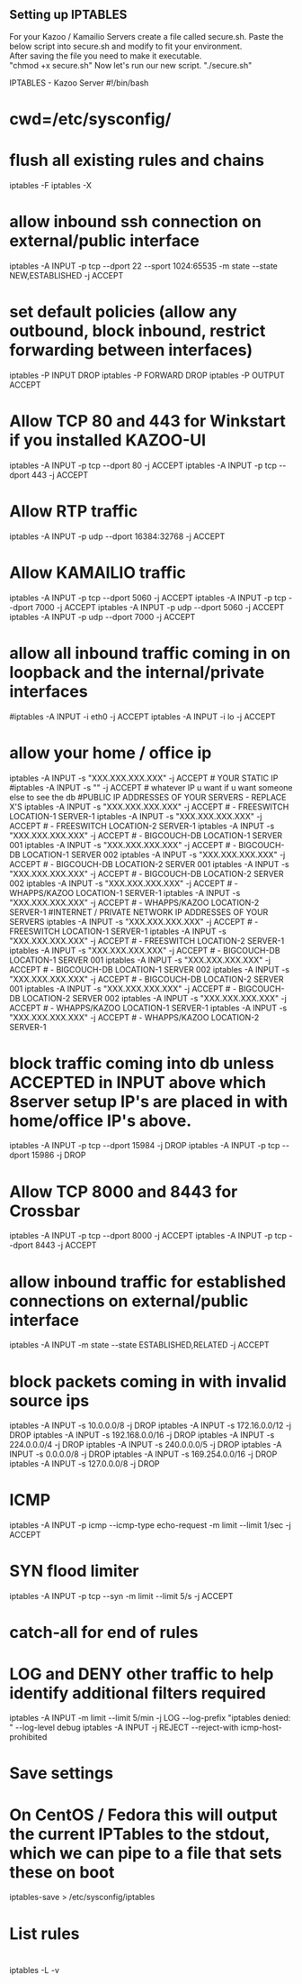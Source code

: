 ## Setting up IPTABLES



For your Kazoo / Kamailio Servers create a file called secure.sh. Paste the below script into secure.sh and modify to fit your environment.  
After saving the file you need to make it executable.  
"chmod +x secure.sh"
Now let's run our new script. 
"./secure.sh"

IPTABLES - Kazoo Server
#!/bin/bash
# cwd=/etc/sysconfig/
#
# flush all existing rules and chains
iptables -F
iptables -X
# allow inbound ssh connection on external/public interface
iptables -A INPUT -p tcp --dport 22 --sport 1024:65535 -m state --state NEW,ESTABLISHED -j ACCEPT
# set default policies (allow any outbound, block inbound, restrict forwarding between interfaces)
iptables -P INPUT DROP
iptables -P FORWARD DROP
iptables -P OUTPUT ACCEPT
# Allow TCP 80 and 443 for Winkstart if you installed KAZOO-UI
iptables -A INPUT -p tcp --dport 80 -j ACCEPT
iptables -A INPUT -p tcp --dport 443 -j ACCEPT
# Allow RTP traffic
iptables -A INPUT -p udp --dport 16384:32768 -j ACCEPT
# Allow KAMAILIO traffic
iptables -A INPUT -p tcp --dport 5060 -j ACCEPT
iptables -A INPUT -p tcp --dport 7000 -j ACCEPT
iptables -A INPUT -p udp --dport 5060 -j ACCEPT
iptables -A INPUT -p udp --dport 7000 -j ACCEPT
# allow all inbound traffic coming in on loopback and the internal/private interfaces
#iptables -A INPUT -i eth0 -j ACCEPT
iptables -A INPUT -i lo -j ACCEPT
# allow your home / office ip
iptables -A INPUT -s "XXX.XXX.XXX.XXX" -j ACCEPT # YOUR STATIC IP
#iptables -A INPUT -s "" -j ACCEPT #  whatever IP u want if u want someone else to see the db
#PUBLIC IP ADDRESSES OF YOUR SERVERS - REPLACE X'S
iptables -A INPUT -s "XXX.XXX.XXX.XXX" -j ACCEPT # - FREESWITCH LOCATION-1 SERVER-1
iptables -A INPUT -s "XXX.XXX.XXX.XXX" -j ACCEPT # - FREESWITCH LOCATION-2 SERVER-1
iptables -A INPUT -s "XXX.XXX.XXX.XXX" -j ACCEPT # - BIGCOUCH-DB  LOCATION-1 SERVER 001
iptables -A INPUT -s "XXX.XXX.XXX.XXX" -j ACCEPT # - BIGCOUCH-DB  LOCATION-1 SERVER 002
iptables -A INPUT -s "XXX.XXX.XXX.XXX" -j ACCEPT # - BIGCOUCH-DB  LOCATION-2 SERVER 001
iptables -A INPUT -s "XXX.XXX.XXX.XXX" -j ACCEPT # - BIGCOUCH-DB  LOCATION-2 SERVER 002
iptables -A INPUT -s "XXX.XXX.XXX.XXX" -j ACCEPT # - WHAPPS/KAZOO LOCATION-1 SERVER-1
iptables -A INPUT -s "XXX.XXX.XXX.XXX" -j ACCEPT # - WHAPPS/KAZOO LOCATION-2 SERVER-1
#INTERNET / PRIVATE NETWORK IP ADDRESSES OF YOUR SERVERS
iptables -A INPUT -s "XXX.XXX.XXX.XXX" -j ACCEPT # - FREESWITCH LOCATION-1 SERVER-1
iptables -A INPUT -s "XXX.XXX.XXX.XXX" -j ACCEPT # - FREESWITCH LOCATION-2 SERVER-1
iptables -A INPUT -s "XXX.XXX.XXX.XXX" -j ACCEPT # - BIGCOUCH-DB  LOCATION-1 SERVER 001
iptables -A INPUT -s "XXX.XXX.XXX.XXX" -j ACCEPT # - BIGCOUCH-DB  LOCATION-1 SERVER 002
iptables -A INPUT -s "XXX.XXX.XXX.XXX" -j ACCEPT # - BIGCOUCH-DB  LOCATION-2 SERVER 001
iptables -A INPUT -s "XXX.XXX.XXX.XXX" -j ACCEPT # - BIGCOUCH-DB  LOCATION-2 SERVER 002
iptables -A INPUT -s "XXX.XXX.XXX.XXX" -j ACCEPT # - WHAPPS/KAZOO LOCATION-1 SERVER-1
iptables -A INPUT -s "XXX.XXX.XXX.XXX" -j ACCEPT # - WHAPPS/KAZOO LOCATION-2 SERVER-1
# block traffic coming into db unless ACCEPTED in INPUT above which 8server setup IP's are placed in with home/office IP's above.
iptables -A INPUT -p tcp --dport 15984 -j DROP
iptables -A INPUT -p tcp --dport 15986 -j DROP
# Allow TCP 8000 and 8443 for Crossbar
iptables -A INPUT -p tcp --dport 8000 -j ACCEPT
iptables -A INPUT -p tcp --dport 8443 -j ACCEPT
# allow inbound traffic for established connections on external/public interface
iptables -A INPUT -m state --state ESTABLISHED,RELATED -j ACCEPT
# block packets coming in with invalid source ips
iptables -A INPUT -s 10.0.0.0/8 -j DROP
iptables -A INPUT -s 172.16.0.0/12 -j DROP
iptables -A INPUT -s 192.168.0.0/16 -j DROP
iptables -A INPUT -s 224.0.0.0/4 -j DROP
iptables -A INPUT -s 240.0.0.0/5 -j DROP
iptables -A INPUT -s 0.0.0.0/8 -j DROP
iptables -A INPUT -s 169.254.0.0/16 -j DROP
iptables -A INPUT -s 127.0.0.0/8 -j DROP
# ICMP
iptables -A INPUT -p icmp --icmp-type echo-request -m limit --limit 1/sec -j ACCEPT
# SYN flood limiter
iptables -A INPUT -p tcp --syn -m limit --limit 5/s -j ACCEPT
# catch-all for end of rules
# LOG and DENY other traffic to help identify additional filters required
iptables -A INPUT -m limit --limit 5/min -j LOG --log-prefix "iptables denied: " --log-level debug
iptables -A INPUT -j REJECT --reject-with icmp-host-prohibited
# Save settings
# 
# On CentOS / Fedora this will output the current IPTables to the stdout, which we can pipe to a file that sets these on boot
iptables-save > /etc/sysconfig/iptables
#
# List rules
#
iptables -L -v

